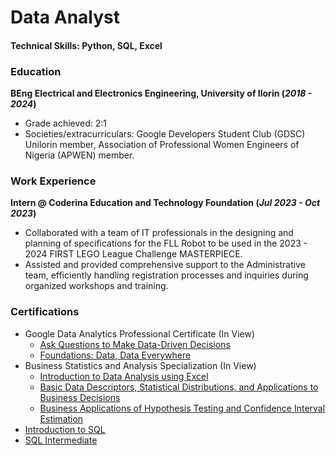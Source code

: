 # Data Analyst

#### Technical Skills: Python, SQL, Excel

### Education
**BEng Electrical and Electronics Engineering, University of Ilorin (_2018 - 2024_)**
- Grade achieved: 2:1
- Societies/extracurriculars: Google Developers Student Club (GDSC) Unilorin member, Association of Professional Women Engineers of Nigeria (APWEN) member.

### Work Experience
**Intern @ Coderina Education and Technology Foundation (_Jul 2023 - Oct 2023_)**
- Collaborated with a team of IT professionals in the designing and planning of specifications for the FLL Robot to be used in the 2023 - 2024 FIRST LEGO League Challenge MASTERPIECE.
- Assisted and provided comprehensive support to the Administrative team, efficiently handling registration processes and inquiries during organized workshops and training.

### Certifications
- Google Data Analytics Professional Certificate (In View)
  - [Ask Questions to Make Data-Driven Decisions](https://www.coursera.org/account/accomplishments/verify/5Y7K49AARGW5)
  - [Foundations: Data, Data Everywhere](https://www.coursera.org/account/accomplishments/verify/5Y37RQG84RL3)
- Business Statistics and Analysis Specialization (In View)
  -  [Introduction to Data Analysis using Excel](https://www.coursera.org/verify/JQA49ZDW5EVA)
  -  [Basic Data Descriptors, Statistical Distributions, and Applications to Business Decisions](https://www.coursera.org/account/accomplishments/verify/SWTC9TDD92WP)
  -  [Business Applications of
Hypothesis Testing and
Confidence Interval Estimation](https://www.coursera.org/account/accomplishments/verify/62F688T57YU7)
- [Introduction to SQL](https://api2.sololearn.com/v2/certificates/CC-OT8VGXBR/image/png)
- [SQL Intermediate](https://api2.sololearn.com/v2/certificates/CC-OQUEC8QW/image/png)
